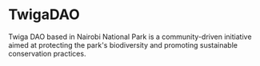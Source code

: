 # TwigaDAO
Twiga DAO based in Nairobi National Park is a community-driven initiative aimed at protecting the park's biodiversity and promoting sustainable conservation practices. 
